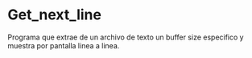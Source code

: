# Get_next_line
Programa que extrae de un archivo de texto un buffer size especifico y muestra por pantalla linea a linea.
